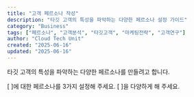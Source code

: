 ```yaml
---
title: "고객 페르소나 작성"
description: "타깃 고객의 특성을 파악하는 다양한 페르소나 설정 가이드"
category: "Business"
tags: ["페르소나", "고객분석", "타깃고객", "마케팅전략", "고객연구"]
author: "Cloud Tech Unit"
created: "2025-06-16"
updated: "2025-06-16"
---
```


타깃 고객의 특성을 파악하는 다양한 페르소나를 만들려고 합니다.

[ ]에 대한 페르소나를 3가지 설정해 주세요.
[ ]을 다양하게 해 주세요.
